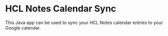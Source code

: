 # HCL Notes Calendar Sync
This Java app can be used to sync your HCL Notes calendar entries to your Google calendar.
